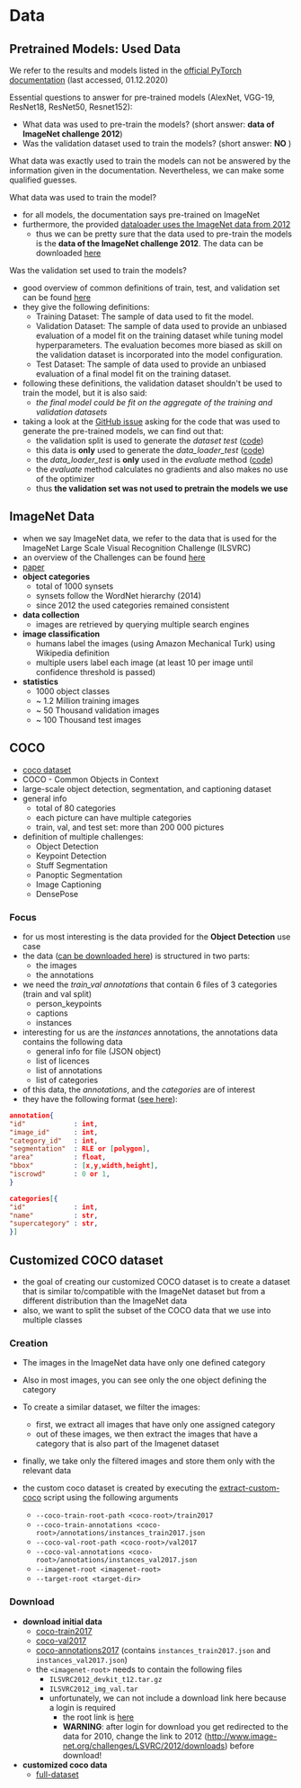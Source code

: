 # Data

## Pretrained Models: Used Data

We refer to the results and models listed in the
[official PyTorch documentation](https://pytorch.org/docs/stable/torchvision/models.html) (last accessed, 01.12.2020)

Essential questions to answer for pre-trained models (AlexNet, VGG-19, ResNet18, ResNet50, Resnet152):

- What data was used to pre-train the models? (short answer: **data of ImageNet challenge 2012**)
- Was the validation dataset used to train the models? (short answer: **NO** )

What data was exactly used to train the models can not be answered by the information given in the documentation.
Nevertheless, we can make some qualified guesses.

What data was used to train the model?

- for all models, the documentation says pre-trained on ImageNet
- furthermore, the provided
  [dataloader uses the ImageNet data from 2012](https://github.com/pytorch/vision/blob/6e7ed49a93a1b0d47cef7722ea2c2f525dcb8795/torchvision/datasets/imagenet.py#L11-L15)
    - thus we can be pretty sure that the data used to pre-train the models is the **data of the ImageNet challenge
      2012**. The data can be downloaded [here](http://image-net.org/challenges/LSVRC/2012/downloads.php#images)

Was the validation set used to train the models?

- good overview of common definitions of train, test, and validation set can be
  found [here](https://machinelearningmastery.com/difference-test-validation-datasets/)
- they give the following definitions:
    - Training Dataset: The sample of data used to fit the model.
    - Validation Dataset: The sample of data used to provide an unbiased evaluation of a model fit on the training
      dataset while tuning model hyperparameters. The evaluation becomes more biased as skill on the validation dataset
      is incorporated into the model configuration.
    - Test Dataset: The sample of data used to provide an unbiased evaluation of a final model fit on the training
      dataset.
- following these definitions, the validation dataset shouldn't be used to train the model, but it is also said:
    - *the final model could be fit on the aggregate of the training and validation datasets*
- taking a look at the [GitHub issue](https://github.com/pytorch/vision/issues/2469) asking for the code that was used
  to generate the pre-trained models, we can find out that:
    - the validation split is used to generate the *dataset
      test* ([code](https://github.com/pytorch/vision/blob/6e7ed49a93a1b0d47cef7722ea2c2f525dcb8795/references/classification/train.py#L110-L138))
    - this data is **only** used to generate the *data_loader_test*
      ([code](https://github.com/pytorch/vision/blob/6e7ed49a93a1b0d47cef7722ea2c2f525dcb8795/references/classification/train.py#L164))
    - the *data_loader_test* is **only** used in the *evaluate*
      method ([code](https://github.com/pytorch/vision/blob/6e7ed49a93a1b0d47cef7722ea2c2f525dcb8795/references/classification/train.py#L48-L71))
    - the *evaluate* method calculates no gradients and also makes no use of the optimizer
    - thus **the validation set was not used to pretrain the models we use**

## ImageNet Data

- when we say ImageNet data, we refer to the data that is used for the ImageNet Large Scale Visual Recognition
  Challenge (ILSVRC)
- an overview of the Challenges can be found [here](http://image-net.org/challenges/LSVRC/)
- [paper](https://arxiv.org/pdf/1409.0575.pdf)
- **object categories**
    - total of 1000 synsets
    - synsets follow the WordNet hierarchy (2014)
    - since 2012 the used categories remained consistent
- **data collection**
    - images are retrieved by querying multiple search engines
- **image classification**
    - humans label the images (using Amazon Mechanical Turk) using Wikipedia definition
    - multiple users label each image (at least 10 per image until confidence threshold is passed)
- **statistics**
    - 1000 object classes
    - ~ 1.2 Million training images
    - ~ 50 Thousand validation images
    - ~ 100 Thousand test images

## COCO

- [coco dataset](https://cocodataset.org/)
- COCO - Common Objects in Context
- large-scale object detection, segmentation, and captioning dataset
- general info
    - total of 80 categories
    - each picture can have multiple categories
    - train, val, and test set: more than 200 000 pictures
- definition of multiple challenges:
    - Object Detection
    - Keypoint Detection
    - Stuff Segmentation
    - Panoptic Segmentation
    - Image Captioning
    - DensePose

### Focus

- for us most interesting is the data provided for the **Object Detection** use case
- the data ([can be downloaded here](https://cocodataset.org/#download)) is structured in two parts:
    - the images
    - the annotations
- we need the *train_val annotations* that contain 6 files of 3 categories (train and val split)
    - person_keypoints
    - captions
    - instances
- interesting for us are the *instances* annotations, the annotations data contains the following data
    - general info for file (JSON object)
    - list of licences
    - list of annotations
    - list of categories
- of this data, the *annotations*, and the *categories* are of interest
- they have the following format ([see here](https://cocodataset.org/#format-data)):

 ```json
annotation{
"id"            : int,
"image_id"      : int,
"category_id"   : int,
"segmentation"  : RLE or [polygon],
"area"          : float,
"bbox"          : [x,y,width,height],
"iscrowd"       : 0 or 1,
}

categories[{
"id"            : int,
"name"          : str,
"supercategory" : str,
}]
```

## Customized COCO dataset

- the goal of creating our customized COCO dataset is to create a dataset that is similar to/compatible with the
  ImageNet dataset but from a different distribution than the ImageNet data
- also, we want to split the subset of the COCO data that we use into multiple classes

### Creation

- The images in the ImageNet data have only one defined category
- Also in most images, you can see only the one object defining the category

- To create a similar dataset, we filter the images:
    - first, we extract all images that have only one assigned category
    - out of these images, we then extract the images that have a category that is also part of the Imagenet dataset
- finally, we take only the filtered images and store them only with the relevant data

- the custom coco dataset is created by executing the [extract-custom-coco](custom/extract_custom_coco.py) script using
  the following arguments
    - `--coco-train-root-path <coco-root>/train2017`
    - `--coco-train-annotations <coco-root>/annotations/instances_train2017.json`
    - `--coco-val-root-path <coco-root>/val2017`
    - `--coco-val-annotations <coco-root>/annotations/instances_val2017.json`
    - `--imagenet-root <imagenet-root>`
    - `--target-root <target-dir>`

### Download

- **download initial data**
    - [coco-train2017](http://images.cocodataset.org/zips/train2017.zip)
    - [coco-val2017](http://images.cocodataset.org/zips/val2017.zip)
    - [coco-annotations2017](http://images.cocodataset.org/annotations/annotations_trainval2017.zip)
      (contains `instances_train2017.json` and `instances_val2017.json`)
    - the `<imagenet-root>` needs to contain the following files
        - `ILSVRC2012_devkit_t12.tar.gz`
        - `ILSVRC2012_img_val.tar`
        - unfortunately, we can not include a download link here because a login is required
            - the root link is [here](http://www.image-net.org/challenges/LSVRC/2012/downloads)
            - **WARNING**: after login for download you get redirected to the data for 2010, change the link to 2012
              (http://www.image-net.org/challenges/LSVRC/2012/downloads) before download!
- **customized coco data**
    - [full-dataset](https://owncloud.hpi.de/s/TRCzfvxwyHCRIQr)
  
